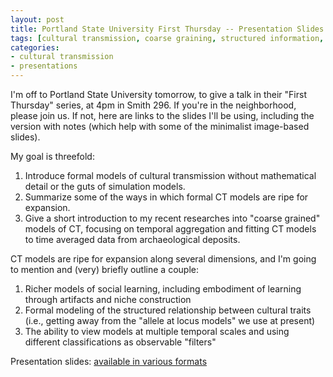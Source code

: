 ```yaml
---
layout: post
title: Portland State University First Thursday -- Presentation Slides
tags: [cultural transmission, coarse graining, structured information, niche construction, classification]
categories:
- cultural transmission
- presentations
---
```



I'm off to Portland State University tomorrow, to give a talk in their "First Thursday" series, at 4pm in Smith 296.  If you're in the neighborhood, please join us.  If not, here are links to the slides I'll be using, including the version with notes (which help with some of the minimalist image-based slides).  

My goal is threefold:

1.  Introduce formal models of cultural transmission without mathematical detail or the guts of simulation models.
2.  Summarize some of the ways in which formal CT models are ripe for expansion.
3.  Give a short introduction to my recent researches into "coarse grained" models of CT, focusing on temporal aggregation and fitting CT models to time averaged data from archaeological deposits.  

CT models are ripe for expansion along several dimensions, and I'm going to mention and (very) briefly outline a couple:

1.  Richer models of social learning, including embodiment of learning through artifacts and niche construction
2.  Formal modeling of the structured relationship between cultural traits (i.e., getting away from the "allele at locus models" we use at present)
3.  The ability to view models at multiple temporal scales and using different classifications as observable "filters"


Presentation slides: [available in various formats](http://figshare.com/articles/PSU_First_Thursday_Talk_June_2013_CT_Modelling/712272)




